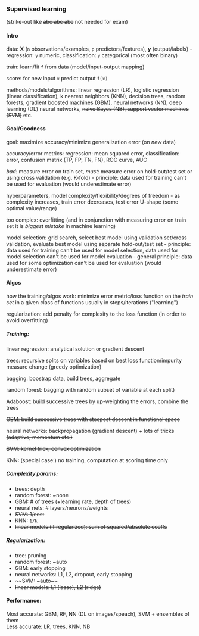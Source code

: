 
### Supervised learning 

(strike-out like ~~abc abc abc~~ not needed for exam)

#### Intro

data: **X** (`n` observations/examples, `p` predictors/features), **y** (output/labels) -
regression: `y` numeric, classification: `y` categorical (most often binary)

train: learn/fit `f` from data (model/input-output mapping)

score: for new input `x` predict output `f(x)`

methods/models/algorithms: linear regression (LR), logistic regression (linear classification), k nearest neighbors (KNN), decision trees, random forests, gradient boosted machines (GBM), neural networks (NN), deep learning (DL) neural networks, ~~naive Bayes (NB), support vector machines (SVM)~~ etc.


#### Goal/Goodness

goal: maximize accuracy/minimize generalization error (on *new* data)

accuracy/error metrics: regression: mean squared error, classification: error, confusion matrix (TP, FP, TN, FN), ROC curve, AUC

*bad:* measure error on train set, *must:* measure error on hold-out/test set or using cross validation (e.g. K-fold) - principle: data used for training can't be used for 
evaluation (would underestimate error)

hyperparameters, model complexity/flexibility/degrees of freedom - as complexity increases, train error decreases, test error U-shape (some optimal value/range)

too complex: overfitting (and in conjunction with measuring error on train set it is *biggest
mistake* in machine learning)

model selection: grid search, select best model using validation set/cross validation, evaluate best model using separate hold-out/test set - principle: data used for training can't be used for model selection, data used for model selection can't be used for model evaluation - general principle: data used for some optimization can't be used for evaluation (would underestimate error)


#### Algos

how the training/algos work: minimize error metric/loss function on the *train set* 
in a given class of functions usually in steps/iterations ("learning")

regularization: add penalty for complexity to the loss function (in order to avoid overfitting)

##### Training:

linear regression: analytical solution or gradient descent

trees: recursive splits on variables based on best loss function/impurity measure 
change (greedy optimization)

bagging: boostrap data, build trees, aggregate

random forest: bagging with random subset of variable at each split)

Adaboost: build successive trees by up-weighting the errors, combine the trees

~~GBM: build successive trees with steepest descent in functional space~~

neural networks: backpropagation (gradient descent) + lots of tricks 
~~(adaptive, momentum etc.)~~

~~SVM: kernel trick, convex optimization~~

KNN: (special case:) no training, computation at scoring time only

##### Complexity params:

- trees: depth
- random forest: ~none
- GBM: \# of trees (+learning rate, depth of trees)
- neural nets: \# layers/neurons/weights
- ~~SVM: 1/cost~~
- KNN: `1/k`
- ~~linear models (if regularized): sum of squared/absolute coeffs~~

##### Regularization:

- tree: pruning
- random forest: ~auto
- GBM: early stopping
- neural networks: L1, L2, dropout, early stopping
- ~~SVM: ~auto~~
- ~~linear models: L1 (lasso), L2 (ridge)~~


#### Performance:

Most accurate: GBM, RF, NN (DL on images/speach), SVM + ensembles of them <br>
Less accurate: LR, trees, KNN, NB











